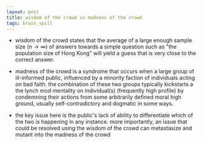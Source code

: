 ```yaml
---
layout: post
title: wisdom of the crowd vs madness of the crowd
tags: brain_spill
---
```


- wisdom of the crowd states that the average of a large enough sample size ($n \rightarrow \infty$) of answers towards a simple question such as "the population size of Hong Kong" will yield a guess that is very close to the correct answer.

- madness of the crowd is a syndrome that occurs when a large group of ill-informed public, influenced by a minority faction of individuals acting on bad faith. the combination of these two groups typically kickstarts a the lynch mod mentality on individual(s) (frequently high profile) by condemning their actions from some arbitrarily defined moral high ground, usually self-contradictory and dogmatic in some ways.

- the key issue here is the public's lack of ability to differentiate which of the two is happening in any instance. more importantly, an issue that could be resolved using the wisdom of the crowd can metastasize and mutant into the madness of the crowd